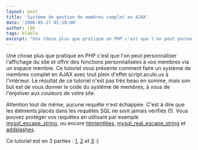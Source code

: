 ```yaml
---
layout: post
title: 'Système de gestion de membres complet en AJAX'
date: '2006-05-27 01:10:00'
author: j0k
tags: blabla
excerpt: "Une chose plus que pratique en PHP c'est que l'on peut personnaliser l'affichage du site et offrir des fonctions personnalisées à vos membres via un espace membre.     \nCe tutoriel vous présente comment faire un système de membres complet en AJAX avec tout plein d'effet script.aculo.us à l'intérieur. Le résultat de ce tutoriel n'est pas très beau en somme, mais      …"
---
```


Une chose plus que pratique en PHP c'est que l'on peut personnaliser l'affichage du site et offrir des fonctions personnalisées à vos membres via un espace membre.
Ce tutoriel vous présente comment faire un système de membres complet en AJAX avec tout plein d'effet script.aculo.us à l'intérieur. Le résultat de ce tutoriel n'est pas très beau en somme, mais son but est de vous donner le code du système de membres, à vous de l'enjoliver aux couleurs de votre site.

Attention tout de même, aucune requête n'est échappée. C'est à dire que les éléments placés dans les requêtes SQL ne sont jamais vérifiés (!). Vous pouvez protéger vos requêtes en utilisant par exemple [mysql_escape_string](http://fr.php.net/mysql_escape_string), ou encore [htmlentities](http://fr.php.net/htmlentities), [mysql_real_escape_string](http://fr.php.net/mysql_real_escape_string) et [addslashes](http://fr.php.net/addslashes).

Ce tutoriel est en 3 parties : [1](http://www.somecoders.com/2006/05/member-managment-system-using-php-ajax-and-scriptaculous-part-1/), [2](http://www.somecoders.com/2006/05/member-managment-system-using-php-ajax-and-scriptaculous-part-2/) et [3](http://www.somecoders.com/2006/05/member-managment-system-using-php-ajax-and-scriptaculous-part-3/) :)
